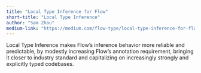 ```yaml
---
title: "Local Type Inference for Flow"
short-title: "Local Type Inference"
author: "Sam Zhou"
medium-link: "https://medium.com/flow-type/local-type-inference-for-flow-aaa65d071347"
---
```

Local Type Inference makes Flow’s inference behavior more reliable and predictable, by modestly increasing Flow’s annotation requirement, bringing it closer to industry standard and capitalizing on increasingly strongly and explicitly typed codebases.
